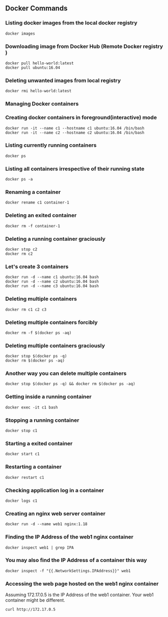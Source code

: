 ## Docker Commands

### Listing docker images from the local docker registry
```
docker images
```

### Downloading image from Docker Hub (Remote Docker registry )
```
docker pull hello-world:latest
docker pull ubuntu:16.04
```

### Deleting unwanted images from local registry
```
docker rmi hello-world:latest
```


### Managing Docker containers

### Creating docker containers in foreground(interactive) mode
```
docker run -it --name c1 --hostname c1 ubuntu:16.04 /bin/bash
docker run -it --name c2 --hostname c2 ubuntu:16.04 /bin/bash
```

### Listing currently running containers
```
docker ps
```

### Listing all containers irrespective of their running state
```
docker ps -a
```

### Renaming a container
```
docker rename c1 container-1
```

### Deleting an exited container 
```
docker rm -f container-1
```

### Deleting a running container graciously
```
docker stop c2
docker rm c2
```

### Let's create 3 containers
```
docker run -d --name c1 ubuntu:16.04 bash
docker run -d --name c2 ubuntu:16.04 bash
docker run -d --name c3 ubuntu:16.04 bash
```

### Deleting multiple containers
```
docker rm c1 c2 c3
```

### Deleting multiple containers forcibly
```
docker rm -f $(docker ps -aq)
```

### Deleting multiple containers graciously
```
docker stop $(docker ps -q)
docker rm $(docker ps -aq)
```

### Another way you can delete multiple containers
```
docker stop $(docker ps -q) && docker rm $(docker ps -aq)
```

### Getting inside a running container
```
docker exec -it c1 bash
```

### Stopping a running container
```
docker stop c1
```

### Starting a exited container
```
docker start c1
```

### Restarting a container
```
docker restart c1
```

### Checking application log in a container
```
docker logs c1
```

### Creating an nginx web server container
```
docker run -d --name web1 nginx:1.18
```

### Finding the IP Address of the web1 nginx container
```
docker inspect web1 | grep IPA
```

### You may also find the IP Address of a container this way
```
docker inspect -f "{{.NetworkSettings.IPAddress}}" web1
```

### Accessing the web page hosted on the web1 nginx container
Assuming 172.17.0.5 is the IP Address of the web1 container. Your web1 container might be different.
```
curl http://172.17.0.5
```
